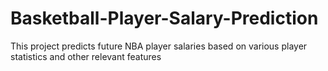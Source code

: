 # Basketball-Player-Salary-Prediction
This project predicts future NBA player salaries based on various player statistics and other relevant features
